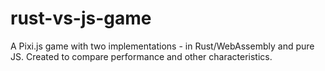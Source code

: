 # rust-vs-js-game
A Pixi.js game with two implementations - in Rust/WebAssembly and pure JS. Created to compare performance and other characteristics.
